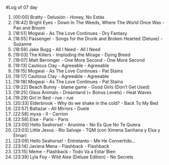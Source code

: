 #Log of 07 day

1. [00:00] Bratty - Delusión - Honey, No Estás
1. [18:42] Bright Eyes - Down In The Weeds, Where The World Once Was - Pan and Broom
1. [18:51] Mogwai - As The Love Continues - Dry Fantasy
1. [18:55] Passenger - Songs for the Drunk and Broken Hearted (Deluxe) - Suzanne
1. [18:59] Jake Bugg - All I Need - All I Need
1. [19:03] The Killers - Imploding the Mirage - Dying Breed
1. [19:07] Matt Berninger - One More Second - One More Second
1. [19:13] Cautious Clay - Agreeable - Agreeable
1. [19:15] Mogwai - As The Love Continues - Pat Stains
1. [19:17] Cautious Clay - Agreeable - Agreeable
1. [19:18] Mogwai - As The Love Continues - Pat Stains
1. [19:22] Beach Bunny - blame game - Good Girls (Don’t Get Used)
1. [19:25] Glass Animals - Dreamland (+ Bonus Levels) - Heat Waves
1. [19:29] Girl In Red - rue - rue
1. [20:33] Elderbrook - Why do we shake in the cold? - Back To My Bed
1. [22:57] Baltazar - All Mirrors - Duele
1. [22:58] myxa - II - Carrion
1. [22:58] Else - Paris - Paris
1. [23:00] Hello Seahorse! - Arunima - No Es Que No Te Quiera
1. [23:03] Little Jesus - Río Salvaje - TQM (con Ximena Sariñana y Elsa y Elmar)
1. [23:09] Hello Seahorse! - Entretanto - Me He Convertido...
1. [23:14] Javiera Mena - Flashback - Flashback
1. [23:15] Meme - Flashback - Todo Va a Estar Bien
1. [23:39] Lyla Foy - Wild Alee (Deluxe Edition) - No Secrets
